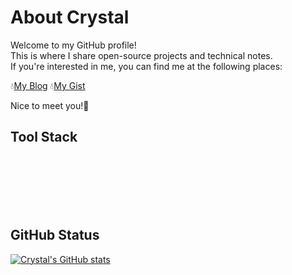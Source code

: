 # About Crystal
Welcome to my GitHub profile! \
This is where I share open-source projects and technical notes. \
If you're interested in me, you can find me at the following places:

💧[My Blog](https://x200706.vercel.app/) 💧[My Gist](https://gist.github.com/x200706)

Nice to meet you!🩵

## Tool Stack
<img src="https://img.shields.io/badge/Laravel-07133b?style=for-the-badge&amp;logo=laravel&amp;logoColor=white" alt=""> <img src="https://img.shields.io/badge/Ubuntu-07133b?style=for-the-badge&amp;logo=ubuntu&amp;logoColor=white" alt=""> <img src="https://img.shields.io/badge/Linux-07133b?style=for-the-badge&amp" alt="">\
<img src="https://img.shields.io/badge/Postman-1a1f64?style=for-the-badge&amp;logo=Postman&amp;logoColor=white" alt=""> <img src="https://img.shields.io/badge/Python-1a1f64?style=for-the-badge&amp;logo=python&amp;logoColor=blue" alt=""> <img src="https://img.shields.io/badge/Nginx-1a1f64?style=for-the-badge&amp;logo=nginx&amp;logoColor=white" alt="">\
<img src="https://img.shields.io/badge/Spring-3a6eb6?style=for-the-badge&amp;logo=spring&amp;logoColor=white" alt=""> <img src="https://img.shields.io/badge/VSCode-3a6eb6?style=for-the-badge&amp;logo=visual%20studio%20code&amp;logoColor=white" alt=""> <img src="https://img.shields.io/badge/PostgreSQL-3a6eb6?style=for-the-badge&amp;logo=postgresql&amp;logoColor=white" alt="">\
<img src="https://img.shields.io/badge/Django-659bec?style=for-the-badge&amp;logo=django&amp;logoColor=green" alt=""> <img src="https://img.shields.io/badge/prettier-659bec?style=for-the-badge&amp;logo=prettier&amp;logoColor=F7BA3E" alt=""> <img src="https://img.shields.io/badge/Supabase-659bec?style=for-the-badge&amp;logo=supabase&amp;logoColor=white" alt=""> <img src="https://img.shields.io/badge/Markdown-659bec?style=for-the-badge&amp;logo=markdown&amp;logoColor=white" alt="">\
<img src="https://img.shields.io/badge/IntelliJ_IDEA-659bec.svg?style=for-the-badge&amp;logo=intellij-idea&amp;logoColor=white" alt=""> <img src="https://img.shields.io/badge/GitHub-659bec?style=for-the-badge&amp;logo=github&amp;logoColor=white" alt="">

## GitHub Status
[![Crystal's GitHub stats](https://github-readme-stats.vercel.app/api?username=x200706&show_icons=true&theme=holi)](https://github.com/anuraghazra/github-readme-stats)
